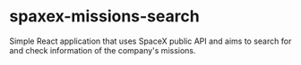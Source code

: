 # spaxex-missions-search
Simple React application that uses SpaceX public API and aims to search for and check information of the company's missions.

